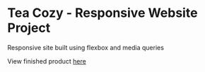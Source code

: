 # Tea Cozy - Responsive Website Project

Responsive site built using flexbox and media queries

View finished product [here](https://kbowen1005.github.io/tea-cozy/)
